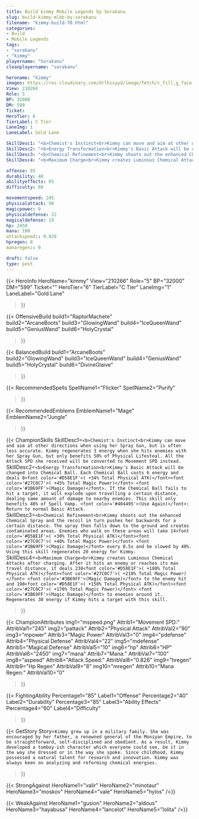 ```yaml
---
title: Build kimmy Mobile Legends by Sorakanu
slug: build-kimmy-mlbb-by-sorakanu
filename: "kimmy-build-70.html"
categories: 
- Build 
- Mobile Legends
tags: 
- "sorakanu"
- "kimmy"
playername: "Sorakanu"
cleanplayername: "sorakanu"

heroname: "kimmy"
images: https://res.cloudinary.com/drlhixyyd/image/fetch/c_fill,g_face,f_auto/https://cdn2-build.mobagenie.my.id/p/images/banner/full/kimmy.jpg
View: 210266 
Role: 5 
BP: 32000
DM: 599 
Ticket:  
HeroTier: 6 
TierLabel: C Tier 
LaneImg: 1
LaneLabel: Gold Lane 

SkillDesc1: "<b>Chemist's Instinct<br>Kimmy can move and aim at other directions when using her Spray Gun, but is often less accurate. Kimmy regenerates 3 energy when she hits enemies with her Spray Gun, but only benefits 50% of Physical Lifesteal. All the Attack SPD she received will be converted to Movement SPD instead."   
SkillDesc2: "<b>Energy Transformation<br>Kimmy's Basic Attack will be changed into Chemical Ball. Each Chemical Ball costs 6 energy and deals 8<font color='#D58E1F'>( +34% Total Physical ATK)</font><font color='#27C0C7'>( +45% Total Magic Power)</font> <font color='#3B69FF'>(Magic Damage)</font>. If the Chemical Ball fails to hit a target, it will explode upon travelling a certain distance, dealing same amount of damage to nearby enemies. This skill only benefits 40% of Spell Vamp. <font color='#404495'>(Use Again)</font>: Return to normal Basic Attack."   
SkillDesc3: "<b>Chemical Refinement<br>Kimmy shoots out the enhanced Chemical Spray and the recoil in turn pushes her backwards for a certain distance. The spray then falls down to the ground and creates contaminated areas. Enemies who walk on these areas will take 14<font color='#D58E1F'>( +30% Total Physical ATK)</font><font color='#27C0C7'>( +40% Total Magic Power)</font> <font color='#3B69FF'>(Magic Damage)</font> every 0.5s and be slowed by 40%. Using this skill regenerates 20 energy for Kimmy."   
SkillDesc4: "<b>Maximum Charge<br>Kimmy creates Luminous Chemical Attacks after charging. After it hits an enemy or reaches its max travel distance, it deals 238<font color='#D58E1F'>( +180% Total Physical ATK)</font><font color='#27C0C7'>( +210% Total Magic Power)</font> <font color='#3B69FF'>(Magic Damage)</font> to the enemy hit and 198<font color='#D58E1F'>( +150% Total Physical ATK)</font><font color='#27C0C7'>( +170% Total Magic Power)</font> <font color='#3B69FF'>(Magic Damage)</font> to enemies around it. Regenerates 30 energy if Kimmy hits a target with this skill."  

offense: 85 
durability: 40 
abilityeffects: 85 
difficulty: 60 

movementspeed: 245
physicalattack: 90
magicpower: 0
physicaldefense: 22
magicaldefense: 10
hp: 2450
mana: 100
attackspeed:: 0.826
hpregen: 8
manaregen:: 0

draft: false
type: post
---
```


{{< HeroInfo 
HeroName="kimmy" 
View="210266" 
Role="5" 
BP="32000" 
DM="599" 
Ticket="" 
HeroTier="6" 
TierLabel="C Tier" 
LaneImg="1" 
LaneLabel="Gold Lane" 
>}}
 
{{< OffensiveBuild 
build1="RaptorMachete"  
build2="ArcaneBoots" 
build3="GlowingWand" 
build4="IceQueenWand" 
build5="GeniusWand" 
build6="HolyCrystal" 
>}} 

{{< BalancedBuild 
build1="ArcaneBoots"  
build2="GlowingWand" 
build3="IceQueenWand" 
build4="GeniusWand" 
build5="HolyCrystal" 
build6="DivineGlaive" 
>}}


{{< RecommendedSpells 
SpellName1="Flicker" 
SpellName2="Purify" 
>}}  

{{< RecommendedEmblems 
EmblemName1="Mage" 
EmblemName2="Jungle" 
>}}   

{{< ChampionSkills 
SkillDesc1=`<b>Chemist's Instinct<br>Kimmy can move and aim at other directions when using her Spray Gun, but is often less accurate. Kimmy regenerates 3 energy when she hits enemies with her Spray Gun, but only benefits 50% of Physical Lifesteal. All the Attack SPD she received will be converted to Movement SPD instead.`   
SkillDesc2=`<b>Energy Transformation<br>Kimmy's Basic Attack will be changed into Chemical Ball. Each Chemical Ball costs 6 energy and deals 8<font color='#D58E1F'>( +34% Total Physical ATK)</font><font color='#27C0C7'>( +45% Total Magic Power)</font> <font color='#3B69FF'>(Magic Damage)</font>. If the Chemical Ball fails to hit a target, it will explode upon travelling a certain distance, dealing same amount of damage to nearby enemies. This skill only benefits 40% of Spell Vamp. <font color='#404495'>(Use Again)</font>: Return to normal Basic Attack.`   
SkillDesc3=`<b>Chemical Refinement<br>Kimmy shoots out the enhanced Chemical Spray and the recoil in turn pushes her backwards for a certain distance. The spray then falls down to the ground and creates contaminated areas. Enemies who walk on these areas will take 14<font color='#D58E1F'>( +30% Total Physical ATK)</font><font color='#27C0C7'>( +40% Total Magic Power)</font> <font color='#3B69FF'>(Magic Damage)</font> every 0.5s and be slowed by 40%. Using this skill regenerates 20 energy for Kimmy.`   
SkillDesc4=`<b>Maximum Charge<br>Kimmy creates Luminous Chemical Attacks after charging. After it hits an enemy or reaches its max travel distance, it deals 238<font color='#D58E1F'>( +180% Total Physical ATK)</font><font color='#27C0C7'>( +210% Total Magic Power)</font> <font color='#3B69FF'>(Magic Damage)</font> to the enemy hit and 198<font color='#D58E1F'>( +150% Total Physical ATK)</font><font color='#27C0C7'>( +170% Total Magic Power)</font> <font color='#3B69FF'>(Magic Damage)</font> to enemies around it. Regenerates 30 energy if Kimmy hits a target with this skill.`   
>}}

{{< ChampionAttributes
img1="mspeed.png" Attrib1="Movement SPD:" AttribVal1="245"
img2="pattack" Attrib2="Physical Attack" AttribVal2="90"
img3="mpower" Attrib3="Magic Power" AttribVal3="0"
img4="pdefense" Attrib4="Physical Defense" AttribVal4="22"
img5="mdefense" Attrib5="Magical Defense" AttribVal5="10"
img6="hp" Attrib6="HP" AttribVal6="2450"
img7="mana" Attrib7="Mana:" AttribVal7="100"
img8="aspeed" Attrib8="Attack Speed:" AttribVal8="0.826"
img9="hregen" Attrib9="Hp Regen" AttribVal9="8"
img10="mregen" Attrib10="Mana Regen:" AttribVal10="0"
>}}


{{< FightingAbility
Percentage1="85" Label1="Offense"
Percentage2="40" Label2="Durability"
Percentage3="85" Label3="Ability Effects"
Percentage4="60" Label4="Difficulty"
 >}}

{{< GetStory 
Story=` Kimmy grew up in a military family. She was encouraged by her father, a renowned general of the Moniyan Empire, to be straightforward, self-disciplined and obedient. As a result, Kimmy developed a tomboy-ish character which everyone could see, be it in the way she dressed or in the way she spoke. Since childhood, Kimmy possessed a natural talent for research and innovation. Kimmy was always keen on analyzing and reforming chemical energies. ` 
>}}

{{< StrongAgainst 
HeroName1="valir"
HeroName2="minotaur"
HeroName3="moskov"
HeroName4="vale"
HeroName5="hylos"
/>}}

{{< WeakAgainst
HeroName1="gusion"
HeroName2="aldous"
HeroName3="hayabusa"
HeroName4="lancelot"
HeroName5="lolita"
/>}}
